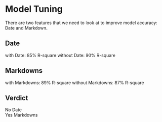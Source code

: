 # Model Tuning
There are two features that we need to look at to improve model accuracy: Date and Markdown.

## Date
with Date:    85% R-square
without Date: 90% R-square

## Markdowns
with Markdowns:    89% R-square
without Markdowns: 87% R-square

## Verdict
No Date<br>
Yes Markdowns